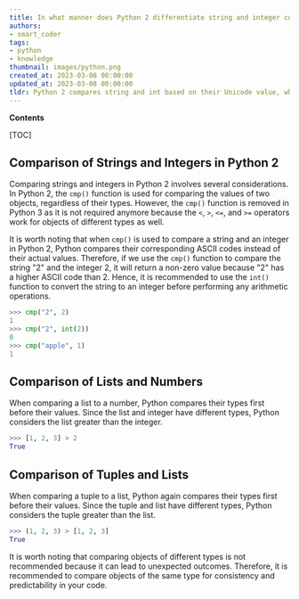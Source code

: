 ```yaml
---
title: In what manner does Python 2 differentiate string and integer comparisons? what is the rationale behind placing lists above numbers and tuples above lists in the comparison hierarchy?
authors:
- smart_coder
tags:
- python
- knowledge
thumbnail: images/python.png
created_at: 2023-03-08 00:00:00
updated_at: 2023-03-08 00:00:00
tldr: Python 2 compares string and int based on their Unicode value, while the comparisons of lists and tuples are based on lexicographical order and length.
---
```


**Contents**

[TOC]

## Comparison of Strings and Integers in Python 2

Comparing strings and integers in Python 2 involves several considerations. In Python 2, the `cmp()` function is used for comparing the values of two objects, regardless of their types. However, the `cmp()` function is removed in Python 3 as it is not required anymore because the `<`, `>`, `<=`, and `>=` operators work for objects of different types as well.

It is worth noting that when `cmp()` is used to compare a string and an integer in Python 2, Python compares their corresponding ASCII codes instead of their actual values. Therefore, if we use the `cmp()` function to compare the string "2" and the integer 2, it will return a non-zero value because "2" has a higher ASCII code than 2. Hence, it is recommended to use the `int()` function to convert the string to an integer before performing any arithmetic operations.

```python
>>> cmp("2", 2)
1
>>> cmp("2", int(2))
0
>>> cmp("apple", 1)
1
```

## Comparison of Lists and Numbers

When comparing a list to a number, Python compares their types first before their values. Since the list and integer have different types, Python considers the list greater than the integer.

```python
>>> [1, 2, 3] > 2
True
```

## Comparison of Tuples and Lists

When comparing a tuple to a list, Python again compares their types first before their values. Since the tuple and list have different types, Python considers the tuple greater than the list.

```python
>>> (1, 2, 3) > [1, 2, 3]
True
```

It is worth noting that comparing objects of different types is not recommended because it can lead to unexpected outcomes. Therefore, it is recommended to compare objects of the same type for consistency and predictability in your code.
